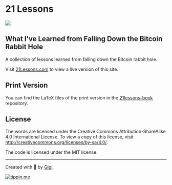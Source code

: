 # 21 Lessons

![](https://21lessons.com/assets/images/bitcoin-orange-pill.jpg)

## What I've Learned from Falling Down the Bitcoin Rabbit Hole

A collection of lessons learned from falling down the Bitcoin rabbit hole. 

Visit [21Lessons.com](https://21lessons.com/) to view a live version of this site. 

## Print Version

You can find the LaTeX files of the print version in the [21lessons-book](https://github.com/21-lessons/21lessons-book) repository.

## License

The words are licensed under the Creative Commons Attribution-ShareAlike 4.0
International License. To view a copy of this license, visit
http://creativecommons.org/licenses/by-sa/4.0/.

The code is licensed under the MIT license.

---

Created with 🧡 by [Gigi](https://dergigi.com/support/).

[![tippin.me](https://badgen.net/badge/%E2%9A%A1%EF%B8%8Ftippin.me/@dergigi/F0918E)](https://tippin.me/@dergigi)
